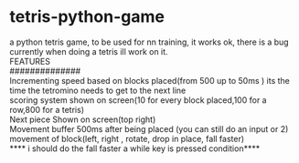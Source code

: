 # tetris-python-game
a python tetris game, to be used for nn training, it works ok, there is a bug currently when doing a tetris ill work on it.<br>
FEATURES<br>
##############<br>
Incrementing speed based on blocks placed(from 500 up to 50ms ) its the time the tetromino needs to get to the next line<br>
scoring system shown on screen(10 for every block placed,100 for a row,800 for a tetris)<br>
Next piece Shown on screen(top right)<br>
Movement buffer 500ms after being placed (you can still do an input or 2)<br>
movement of block(left, right , rotate, drop in place, fall faster)<br>
**** i should do the fall faster a while key is pressed condition****<br>
